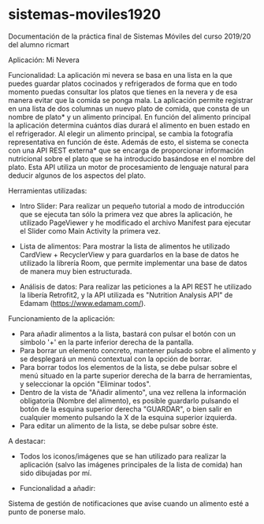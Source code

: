 # sistemas-moviles1920
Documentación de la práctica final de Sistemas Móviles del curso 2019/20 del alumno ricmart

Aplicación: Mi Nevera

Funcionalidad: La aplicación mi nevera se basa en una lista en la que puedes guardar platos cocinados y refrigerados de forma que en todo momento puedas consultar los platos que tienes en la nevera y de esa manera evitar que la comida se ponga mala. La aplicación permite registrar en una lista de dos columnas un nuevo plato de comida, que consta de un nombre de plato* y un alimento principal. En función del alimento principal la aplicación determina cuántos días durará el alimento en buen estado en el refrigerador. Al elegir un alimento principal, se cambia la fotografía representativa en función de éste. Además de esto, el sistema se conecta con una API REST externa* que se encarga de proporcionar información nutricional sobre el plato que se ha introducido basándose en el nombre del plato. Esta API utiliza un motor de procesamiento de lenguaje natural para deducir algunos de los aspectos del plato.

Herramientas utilizadas: 

- Intro Slider: Para realizar un pequeño tutorial a modo de introducción que se ejecuta tan sólo la primera vez que abres la aplicación, he utilizado PageViewer y he modificado el archivo Manifest para ejecutar el Slider como Main Activity la primera vez.

- Lista de alimentos: Para mostrar la lista de alimentos he utilizado CardView + RecyclerView y para guardarlos en la base de datos he utilizado la librería Room, que permite implementar una base de datos de manera muy bien estructurada.

- Análisis de datos: Para realizar las peticiones a la API REST he utilizado la libería Retrofit2, y la API utilizada es "Nutrition Analysis API" de Edamam (https://www.edamam.com/).

Funcionamiento de la aplicación:

- Para añadir alimentos a la lista, bastará con pulsar el botón con un símbolo '+' en la parte inferior derecha de la pantalla.
- Para borrar un elemento concreto, mantener pulsado sobre el alimento y se desplegará un menú contextual con la opción de borrar.
- Para borrar todos los elementos de la lista, se debe pulsar sobre el menú situado en la parte superior derecha de la barra de herramientas, y seleccionar la opción "Eliminar todos".
- Dentro de la vista de "Añadir alimento", una vez rellena la información obligatoria (Nombre del alimento), es posible guardarlo pulsando el botón de la esquina superior derecha "GUARDAR", o bien salir en cualquier momento pulsando la X de la esquina superior izquierda.
- Para editar un alimento de la lista, se debe pulsar sobre éste.

A destacar:

- Todos los iconos/imágenes que se han utilizado para realizar la aplicación (salvo las imágenes principales de la lista de comida) han sido dibujadas por mí.

- Funcionalidad a añadir:

 Sistema de gestión de notificaciones que avise cuando un alimento esté a punto de ponerse malo.
